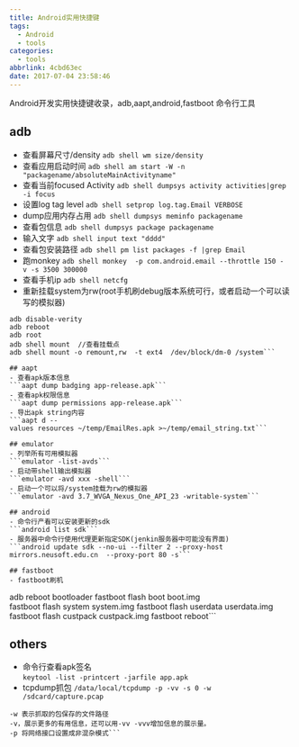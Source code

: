 ```yaml
---
title: Android实用快捷键
tags:
  - Android
  - tools
categories:
  - tools
abbrlink: 4cbd63ec
date: 2017-07-04 23:58:46
---
```

Android开发实用快捷键收录，adb,aapt,android,fastboot
命令行工具
<!-- more -->
## adb
- 查看屏幕尺寸/density
  ```adb shell wm size/density```
- 查看应用启动时间
```adb shell am start -W -n "packagename/absoluteMainActivityname"```
- 查看当前focused Activity
 ```adb shell dumpsys activity activities|grep -i focus```
- 设置log tag level
  ```adb shell setprop log.tag.Email VERBOSE```
- dump应用内存占用
```adb shell dumpsys meminfo packagename```
- 查看包信息
 ```adb shell dumpsys package packagename```
- 输入文字
 ```adb shell input text "dddd"```
- 查看包安装路径 
  ```adb shell pm list packages -f |grep Email```
- 跑monkey
 ```adb shell monkey  -p com.android.email --throttle 150 -v -s 3500 300000```
- 查看手机ip
  ```adb shell netcfg```
- 重新挂载system为rw(root手机刷debug版本系统可行，或者启动一个可以读写的模拟器)
```
adb disable-verity
adb reboot
adb root
adb shell mount  //查看挂载点
adb shell mount -o remount,rw  -t ext4  /dev/block/dm-0 /system```

## aapt
- 查看apk版本信息
```aapt dump badging app-release.apk```
- 查看apk权限信息
```aapt dump permissions app-release.apk```
- 导出apk string内容
```aapt d --values resources ~/temp/EmailRes.apk >~/temp/email_string.txt```

## emulator
- 列举所有可用模拟器
```emulator -list-avds```
- 启动带shell输出模拟器
```emulator -avd xxx -shell```
- 启动一个可以将/system挂载为rw的模拟器
```emulator -avd 3.7_WVGA_Nexus_One_API_23 -writable-system```

## android
- 命令行产看可以安装更新的sdk
```android list sdk```
- 服务器中命令行使用代理更新指定SDK(jenkin服务器中可能没有界面)
```android update sdk --no-ui --filter 2 --proxy-host mirrors.neusoft.edu.cn  --proxy-port 80 -s```

## fastboot
- fastboot刷机
```
adb reboot bootloader
fastboot flash boot boot.img
fastboot flash system system.img
fastboot flash userdata userdata.img
fastboot flash custpack custpack.img
fastboot reboot```

## others
- 命令行查看apk签名  
```keytool -list -printcert -jarfile app.apk```
- tcpdump抓包
```/data/local/tcpdump -p -vv -s 0 -w /sdcard/capture.pcap```
```-s，截取的包字节长度，默认情况下tcpdump会展示96字节的长度，要获取完整的长度可以用-s0或者-s1600
-w 表示抓取的包保存的文件路径
-v，展示更多的有用信息，还可以用-vv -vvv增加信息的展示量。
-p 将网络接口设置成非混杂模式```
